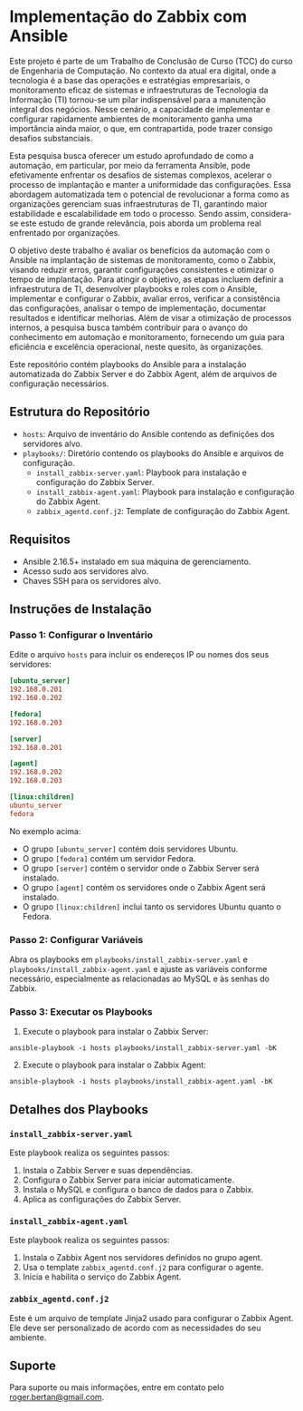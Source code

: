 # Implementação do Zabbix com Ansible

Este projeto é parte de um Trabalho de Conclusão de Curso (TCC) do curso de Engenharia de Computação. No contexto da atual era digital, onde a tecnologia é a base das operações e estratégias empresariais, o monitoramento eficaz de sistemas e infraestruturas de Tecnologia da Informação (TI) tornou-se um pilar indispensável para a manutenção integral dos negócios. Nesse cenário, a capacidade de implementar e configurar rapidamente ambientes de monitoramento ganha uma importância ainda maior, o que, em contrapartida, pode trazer consigo desafios substanciais.

Esta pesquisa busca oferecer um estudo aprofundado de como a automação, em particular, por meio da ferramenta Ansible, pode efetivamente enfrentar os desafios de sistemas complexos, acelerar o processo de implantação e manter a uniformidade das configurações. Essa abordagem automatizada tem o potencial de revolucionar a forma como as organizações gerenciam suas infraestruturas de TI, garantindo maior estabilidade e escalabilidade em todo o processo. Sendo assim, considera-se este estudo de grande relevância, pois aborda um problema real enfrentado por organizações.

O objetivo deste trabalho é avaliar os benefícios da automação com o Ansible na implantação de sistemas de monitoramento, como o Zabbix, visando reduzir erros, garantir configurações consistentes e otimizar o tempo de implantação. Para atingir o objetivo, as etapas incluem definir a infraestrutura de TI, desenvolver playbooks e roles com o Ansible, implementar e configurar o Zabbix, avaliar erros, verificar a consistência das configurações, analisar o tempo de implementação, documentar resultados e identificar melhorias. Além de visar a otimização de processos internos, a pesquisa busca também contribuir para o avanço do conhecimento em automação e monitoramento, fornecendo um guia para eficiência e excelência operacional, neste quesito, às organizações.

Este repositório contém playbooks do Ansible para a instalação automatizada do Zabbix Server e do Zabbix Agent, além de arquivos de configuração necessários.

## Estrutura do Repositório

- `hosts`: Arquivo de inventário do Ansible contendo as definições dos servidores alvo.
- `playbooks/`: Diretório contendo os playbooks do Ansible e arquivos de configuração.
  - `install_zabbix-server.yaml`: Playbook para instalação e configuração do Zabbix Server.
  - `install_zabbix-agent.yaml`: Playbook para instalação e configuração do Zabbix Agent.
  - `zabbix_agentd.conf.j2`: Template de configuração do Zabbix Agent.

## Requisitos

- Ansible 2.16.5+ instalado em sua máquina de gerenciamento.
- Acesso sudo aos servidores alvo.
- Chaves SSH para os servidores alvo.

## Instruções de Instalação

### Passo 1: Configurar o Inventário

Edite o arquivo `hosts` para incluir os endereços IP ou nomes dos seus servidores:

```ini
[ubuntu_server]
192.168.0.201
192.168.0.202

[fedora]
192.168.0.203

[server]
192.168.0.201

[agent]
192.168.0.202
192.168.0.203

[linux:children]
ubuntu_server
fedora
```
No exemplo acima:

- O grupo `[ubuntu_server]` contém dois servidores Ubuntu.
- O grupo `[fedora]` contém um servidor Fedora.
- O grupo `[server]` contém o servidor onde o Zabbix Server será instalado.
- O grupo `[agent]` contém os servidores onde o Zabbix Agent será instalado.
- O grupo `[linux:children]` inclui tanto os servidores Ubuntu quanto o Fedora.

### Passo 2: Configurar Variáveis

Abra os playbooks em `playbooks/install_zabbix-server.yaml` e `playbooks/install_zabbix-agent.yaml` e ajuste as variáveis conforme necessário, especialmente as relacionadas ao MySQL e às senhas do Zabbix.

### Passo 3: Executar os Playbooks

1. Execute o playbook para instalar o Zabbix Server:
```
ansible-playbook -i hosts playbooks/install_zabbix-server.yaml -bK
```
2. Execute o playbook para instalar o Zabbix Agent:
```
ansible-playbook -i hosts playbooks/install_zabbix-agent.yaml -bK
```

## Detalhes dos Playbooks
### `install_zabbix-server.yaml`
Este playbook realiza os seguintes passos:

1. Instala o Zabbix Server e suas dependências.
2. Configura o Zabbix Server para iniciar automaticamente.
3. Instala o MySQL e configura o banco de dados para o Zabbix.
4. Aplica as configurações do Zabbix Server.

### `install_zabbix-agent.yaml`
Este playbook realiza os seguintes passos:

1. Instala o Zabbix Agent nos servidores definidos no grupo agent.
2. Usa o template `zabbix_agentd.conf.j2` para configurar o agente.
3. Inicia e habilita o serviço do Zabbix Agent.

### `zabbix_agentd.conf.j2`
Este é um arquivo de template Jinja2 usado para configurar o Zabbix Agent. Ele deve ser personalizado de acordo com as necessidades do seu ambiente.

## Suporte
Para suporte ou mais informações, entre em contato pelo roger.bertan@gmail.com.
